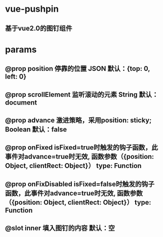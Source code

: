 # vue-pushpin
## 基于vue2.0的图钉组件
# params
## @prop position 停靠的位置 JSON 默认：{top: 0, left: 0}
## @prop scrollElement 监听滚动的元素 String 默认：document
## @prop advance 激进策略，采用position: sticky; Boolean 默认：false
## @prop onFixed isFixed=true时触发的钩子函数，此事件对advance=true时无效, 函数参数（{position: Object, clientRect: Object}） type: Function
## @prop onFixDisabled isFixed=false时触发的钩子函数，此事件对advance=true时无效, 函数参数（{position: Object, clientRect: Object}） type: Function
## @slot inner 填入图钉的内容 默认：空
